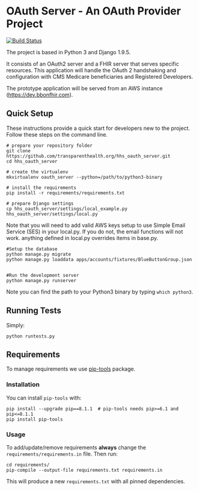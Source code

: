 OAuth Server - An OAuth Provider Project
========================================

[![Build Status](https://travis-ci.org/TransparentHealth/hhs_oauth_server.svg?branch=develop)](https://travis-ci.org/TransparentHealth/hhs_oauth_server)

The project is based in Python 3 and Django 1.9.5.

It consists of an OAuth2 server and a FHIR server that serves specific resources.
This application will handle the OAuth 2 handshaking and configuration with CMS Medicare
beneficiaries and Registered Developers.

The prototype application will be served from an AWS instance (https://dev.bbonfhir.com).

Quick Setup
-----------

These instructions provide a quick start for developers new to the project.
Follow these steps on the command line.

    # prepare your repository folder
    git clone https://github.com/transparenthealth.org/hhs_oauth_server.git
    cd hhs_oauth_server

    # create the virtualenv
    mkvirtualenv oauth_server --python=/path/to/python3-binary

    # install the requirements
    pip install -r requirements/requirements.txt

    # prepare Django settings
    cp hhs_oauth_server/settings/local_example.py hhs_oauth_server/settings/local.py
    
Note that you will need to add valid AWS keys setup to use Simple Email Service (SES) in your local.py. If you do not,
the email functions will not work.  anything defined in local.py overrides items in base.py.  


    #Setup the database
    python manage.py migrate
    python manage.py loaddata apps/accounts/fixtures/BlueButtonGroup.json
    

    #Run the development server
    python manage.py runserver

Note you can find the path to your Python3 binary by typing `which python3`.

Running Tests
-------------

Simply:

    python runtests.py

Requirements
------------

To manage requirements we use [pip-tools][0] package.

### Installation

You can install `pip-tools` with:

    pip install --upgrade pip==8.1.1  # pip-tools needs pip>=6.1 and pip<=8.1.1
    pip install pip-tools

### Usage

To add/update/remove requirements **always** change the `requirements/requirements.in`
file. Then run:

    cd requirements/
    pip-compile --output-file requirements.txt requirements.in

This will produce a new `requirements.txt` with all pinned dependencies.

[0]: https://github.com/nvie/pip-tools
